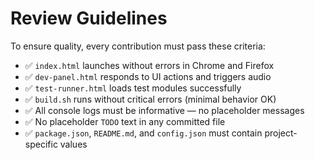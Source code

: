 
# Review Guidelines

To ensure quality, every contribution must pass these criteria:

- ✅ `index.html` launches without errors in Chrome and Firefox
- ✅ `dev-panel.html` responds to UI actions and triggers audio
- ✅ `test-runner.html` loads test modules successfully
- ✅ `build.sh` runs without critical errors (minimal behavior OK)
- ✅ All console logs must be informative — no placeholder messages
- ✅ No placeholder `TODO` text in any committed file
- ✅ `package.json`, `README.md`, and `config.json` must contain project-specific values
